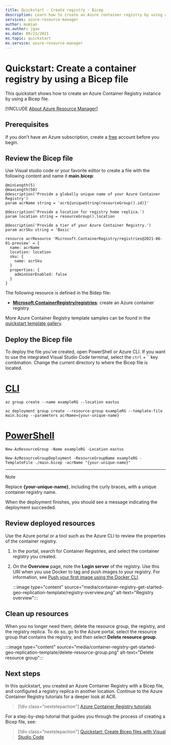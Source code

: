 ```yaml
---
title: Quickstart - Create registry - Bicep
description: Learn how to create an Azure container registry by using a Bicep file.
services: azure-resource-manager
author: mumian
ms.author: jgao
ms.date: 09/23/2021
ms.topic: quickstart
ms.service: azure-resource-manager
---
```


# Quickstart: Create a container registry by using a Bicep file

This quickstart shows how to create an Azure Container Registry instance by using a Bicep file.

[!INCLUDE [About Azure Resource Manager](../../includes/resource-manager-quickstart-introduction.md)]

## Prerequisites

If you don't have an Azure subscription, create a [free](https://azure.microsoft.com/free/) account before you begin.

## Review the Bicep file

Use Visual studio code or your favorite editor to create a file with the following content and name it **main.bicep**:

```bicep
@minLength(5)
@maxLength(50)
@description('Provide a globally unique name of your Azure Container Registry')
param acrName string = 'acr${uniqueString(resourceGroup().id)}'

@description('Provide a location for registry home replica.')
param location string = resourceGroup().location

@description('Provide a tier of your Azure Container Registry.')
param acrSku string = 'Basic'

resource acrResource 'Microsoft.ContainerRegistry/registries@2021-06-01-preview' = {
  name: acrName
  location: location
  sku: {
    name: acrSku
  }
  properties: {
    adminUserEnabled: false
  }
}
```

The following resource is defined in the Bidep file:

* **[Microsoft.ContainerRegistry/registries](/azure/templates/microsoft.containerregistry/registries)**: create an Azure container registry

More Azure Container Registry template samples can be found in the [quickstart template gallery](https://azure.microsoft.com/resources/templates/?resourceType=Microsoft.Containerregistry&pageNumber=1&sort=Popular).

## Deploy the Bicep file

To deploy the file you've created, open PowerShell or Azure CLI. If you want to use the integrated Visual Studio Code terminal, select the `ctrl` + ```` ` ```` key combination. Change the current directory to where the Bicep file is located.

# [CLI](#tab/CLI)

```azurecli
az group create --name exampleRG --location eastus

az deployment group create --resource-group exampleRG --template-file main.bicep --parameters acrName={your-unique-name}
```

# [PowerShell](#tab/PowerShell)

```azurepowershell
New-AzResourceGroup -Name exampleRG -Location eastus

New-AzResourceGroupDeployment -ResourceGroupName exampleRG -TemplateFile ./main.bicep -acrName "{your-unique-name}"
```

---

> [!NOTE]
> Replace **{your-unique-name}**, including the curly braces, with a unique container registry name.

When the deployment finishes, you should see a message indicating the deployment succeeded.

## Review deployed resources

Use the Azure portal or a tool such as the Azure CLI to review the properties of the container registry.

1. In the portal, search for Container Registries, and select the container registry you created.

1. On the **Overview** page, note the **Login server** of the registry. Use this URI when you use Docker to tag and push images to your registry. For information, see [Push your first image using the Docker CLI](container-registry-get-started-docker-cli.md).

    :::image type="content" source="media/container-registry-get-started-geo-replication-template/registry-overview.png" alt-text="Registry overview":::

## Clean up resources

When you no longer need them, delete the resource group, the registry, and the registry replica. To do so, go to the Azure portal, select the resource group that contains the registry, and then select **Delete resource group**.

:::image type="content" source="media/container-registry-get-started-geo-replication-template/delete-resource-group.png" alt-text="Delete resource group":::

## Next steps

In this quickstart, you created an Azure Container Registry with a Bicep file, and configured a registry replica in another location. Continue to the Azure Container Registry tutorials for a deeper look at ACR.

> [!div class="nextstepaction"]
> [Azure Container Registry tutorials](container-registry-tutorial-prepare-registry.md)

For a step-by-step tutorial that guides you through the process of creating a Bicep file, see:

> [!div class="nextstepaction"]
> [Quickstart: Create Bicep files with Visual Studio Code](../azure-resource-manager/bicep/quickstart-create-bicep-use-visual-studio-code.md)
